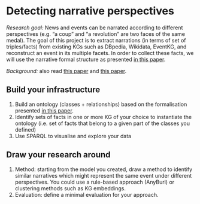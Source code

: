 # Detecting narrative perspectives
_Research goal:_ News and events can be narrated according to different perspectives (e.g. “a coup” and “a revolution” are two faces of the same medal). The goal of this project is to extract narrations (in terms of set of triples/facts) from existing KGs such as DBpedia, Wikidata, EventKG, and reconstruct an event in its multiple facets. In order to collect these facts, we will use the narrative formal structure as presented [in this paper](http://ceur-ws.org/Vol-2969/paper31-CAOS.pdf).

_Background:_ also read [this paper](https://ceur-ws.org/Vol-3257/paper11.pdf) and [this paper](https://link.springer.com/chapter/10.1007/978-3-031-11609-4_38).

## Build your infrastructure
1. Build an ontology (classes + relationships) based on the formalisation presented [in this paper](http://ceur-ws.org/Vol-2969/paper31-CAOS.pdf).
2. Identify sets of facts in one or more KG of your choice to instantiate the ontology (i.e. set of facts that belong to a given part of the classes you defined)
3. Use SPARQL to visualise and explore your data  

## Draw your research around 
1. Method: starting from the model you created, draw a method to identify similar narratives which might represent the same event under different perspectives. You could use a rule-based approach (AnyBurl) or clustering methods such as KG embeddings. 
2. Evaluation: define a minimal evaluation for your approach.
